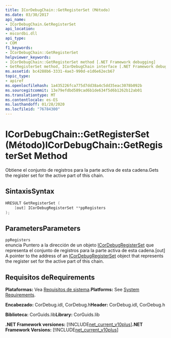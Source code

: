 ```yaml
---
title: ICorDebugChain::GetRegisterSet (Método)
ms.date: 03/30/2017
api_name:
- ICorDebugChain.GetRegisterSet
api_location:
- mscordbi.dll
api_type:
- COM
f1_keywords:
- ICorDebugChain::GetRegisterSet
helpviewer_keywords:
- ICorDebugChain::GetRegisterSet method [.NET Framework debugging]
- GetRegisterSet method, ICorDebugChain interface [.NET Framework debugging]
ms.assetid: bc4288b6-3331-4ae3-990d-e1d6e62ecb67
topic_type:
- apiref
ms.openlocfilehash: 1a435226fca775d7dd38a4c5dd35eac3078b092b
ms.sourcegitcommit: 13e79efdbd589cad6b1de634f5d6b1262b12ab01
ms.translationtype: MT
ms.contentlocale: es-ES
ms.lasthandoff: 01/28/2020
ms.locfileid: "76784300"
---
```

# <a name="icordebugchaingetregisterset-method"></a><span data-ttu-id="3ff02-102">ICorDebugChain::GetRegisterSet (Método)</span><span class="sxs-lookup"><span data-stu-id="3ff02-102">ICorDebugChain::GetRegisterSet Method</span></span>
<span data-ttu-id="3ff02-103">Obtiene el conjunto de registros para la parte activa de esta cadena.</span><span class="sxs-lookup"><span data-stu-id="3ff02-103">Gets the register set for the active part of this chain.</span></span>  
  
## <a name="syntax"></a><span data-ttu-id="3ff02-104">Sintaxis</span><span class="sxs-lookup"><span data-stu-id="3ff02-104">Syntax</span></span>  
  
```cpp  
HRESULT GetRegisterSet (  
    [out] ICorDebugRegisterSet **ppRegisters  
);  
```  
  
## <a name="parameters"></a><span data-ttu-id="3ff02-105">Parameters</span><span class="sxs-lookup"><span data-stu-id="3ff02-105">Parameters</span></span>  
 `ppRegisters`  
 <span data-ttu-id="3ff02-106">enuncia Puntero a la dirección de un objeto [ICorDebugRegisterSet](icordebugregisterset-interface.md) que representa el conjunto de registros para la parte activa de esta cadena.</span><span class="sxs-lookup"><span data-stu-id="3ff02-106">[out] A pointer to the address of an [ICorDebugRegisterSet](icordebugregisterset-interface.md) object that represents the register set for the active part of this chain.</span></span>  
  
## <a name="requirements"></a><span data-ttu-id="3ff02-107">Requisitos de</span><span class="sxs-lookup"><span data-stu-id="3ff02-107">Requirements</span></span>  
 <span data-ttu-id="3ff02-108">**Plataformas:** Vea [Requisitos de sistema](../../../../docs/framework/get-started/system-requirements.md).</span><span class="sxs-lookup"><span data-stu-id="3ff02-108">**Platforms:** See [System Requirements](../../../../docs/framework/get-started/system-requirements.md).</span></span>  
  
 <span data-ttu-id="3ff02-109">**Encabezado:** CorDebug.idl, CorDebug.h</span><span class="sxs-lookup"><span data-stu-id="3ff02-109">**Header:** CorDebug.idl, CorDebug.h</span></span>  
  
 <span data-ttu-id="3ff02-110">**Biblioteca:** CorGuids.lib</span><span class="sxs-lookup"><span data-stu-id="3ff02-110">**Library:** CorGuids.lib</span></span>  
  
 <span data-ttu-id="3ff02-111">**.NET Framework versiones:** [!INCLUDE[net_current_v10plus](../../../../includes/net-current-v10plus-md.md)]</span><span class="sxs-lookup"><span data-stu-id="3ff02-111">**.NET Framework Versions:** [!INCLUDE[net_current_v10plus](../../../../includes/net-current-v10plus-md.md)]</span></span>
